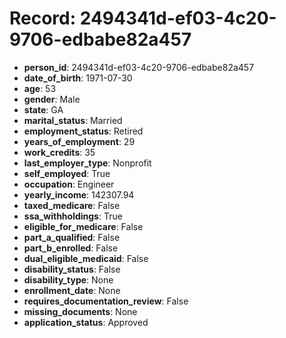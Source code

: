 # Record: 2494341d-ef03-4c20-9706-edbabe82a457

- **person_id**: 2494341d-ef03-4c20-9706-edbabe82a457
- **date_of_birth**: 1971-07-30
- **age**: 53
- **gender**: Male
- **state**: GA
- **marital_status**: Married
- **employment_status**: Retired
- **years_of_employment**: 29
- **work_credits**: 35
- **last_employer_type**: Nonprofit
- **self_employed**: True
- **occupation**: Engineer
- **yearly_income**: 142307.94
- **taxed_medicare**: False
- **ssa_withholdings**: True
- **eligible_for_medicare**: False
- **part_a_qualified**: False
- **part_b_enrolled**: False
- **dual_eligible_medicaid**: False
- **disability_status**: False
- **disability_type**: None
- **enrollment_date**: None
- **requires_documentation_review**: False
- **missing_documents**: None
- **application_status**: Approved